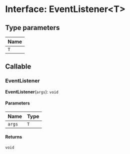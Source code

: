 # Interface: EventListener\<T>

## Type parameters

| Name |
| :------ |
| `T` |

## Callable

### EventListener

**EventListener**(`args`): `void`

#### Parameters

| Name | Type |
| :------ | :------ |
| `args` | `T` |

#### Returns

`void`
